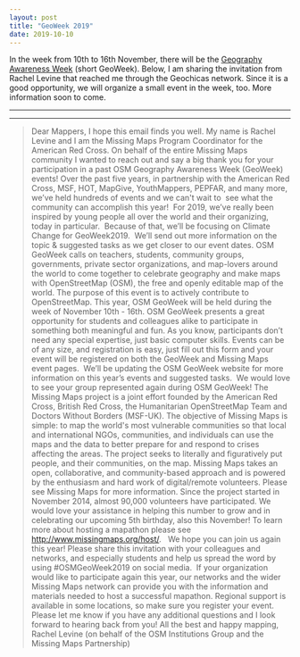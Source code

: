 ```yaml
---
layout: post
title: "GeoWeek 2019"
date: 2019-10-10
---
```


In the week from 10th to 16th November, there will be the [Geography Awareness Week](http://osmgeoweek.org/) (short GeoWeek).
Below, I am sharing the invitation from Rachel Levine that reached me through the Geochicas network. Since it is a good opportunity, we will organize a small event in the week, too. More information soon to come. 

***
* * *

>Dear Mappers,
>I hope this email finds you well. My name is Rachel Levine and I am the Missing Maps Program Coordinator for the American Red Cross. On behalf of the entire Missing Maps community I wanted to reach out and say a big thank you for your participation in a past OSM Geography Awareness Week (GeoWeek) events! Over the past five years, in partnership with the American Red Cross, MSF, HOT, MapGive, YouthMappers, PEPFAR, and many more, we’ve held hundreds of events and we can't wait to  see what the community can accomplish this year!  For 2019, we’ve really been inspired by young people all over the world and their organizing, today in particular.  Because of that, we’ll be focusing on Climate Change for GeoWeek2019.  We’ll send out more information on the topic & suggested tasks as we get closer to our event dates.
>OSM GeoWeek calls on teachers, students, community groups, governments, private sector organizations, and map-lovers around the world to come together to celebrate geography and make maps with OpenStreetMap (OSM), the free and openly editable map of the world. The purpose of this event is to actively contribute to OpenStreetMap. This year, OSM GeoWeek will be held during the week of November 10th - 16th. OSM GeoWeek presents a great opportunity for students and colleagues alike to participate in something both meaningful and fun. As you know, participants don’t need any special expertise, just basic computer skills. Events can be of any size, and registration is easy, just fill out this form and your event will be registered on both the GeoWeek and Missing Maps event pages.  We’ll be updating the OSM GeoWeek website for more information on this year’s events and suggested tasks.  We would love to see your group represented again during OSM GeoWeek!
>The Missing Maps project is a joint effort founded by the American Red Cross, British Red Cross, the Humanitarian OpenStreetMap Team and Doctors Without Borders (MSF-UK). The objective of Missing Maps is simple: to map the world's most vulnerable communities so that local and international NGOs, communities, and individuals can use the maps and the data to better prepare for and respond to crises affecting the areas. The project seeks to literally and figuratively put people, and their communities, on the map. Missing Maps takes an open, collaborative, and community-based approach and is powered by the enthusiasm and hard work of digital/remote volunteers. Please see Missing Maps for more information. Since the project started in November 2014, almost 90,000 volunteers have participated. We would love your assistance in helping this number to grow and in celebrating our upcoming 5th birthday, also this November! To learn more about hosting a mapathon please see <http://www.missingmaps.org/host/>.  
>We hope you can join us again this year! Please share this invitation with your colleagues and networks, and especially students and help us spread the word by using #OSMGeoWeek2019 on social media.  If your organization would like to participate again this year, our networks and the wider Missing Maps network can provide you with the information and materials needed to host a successful mapathon. Regional support is available in some locations, so make sure you register your event.  Please let me know if you have any additional questions and I look forward to hearing back from you!
>All the best and happy mapping,
>Rachel Levine
>(on behalf of the OSM Institutions Group and the Missing Maps Partnership)
